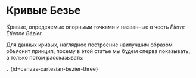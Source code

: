 <show-structure for="chapter,procedure" depth="3"/>

# Кривые Безье

Кривые, опредеяемые опорными точками и названные в честь *Pierre Étienne Bézier*.

Для данных кривых, наглядное построение наилучшим образом объяснит принцип, посему в этой статье мы будем сперва
показывать, а только потом рассказывать:

[](cartesian-bezier3.md)

```.``` {id=canvas-cartesian-bezier-three}